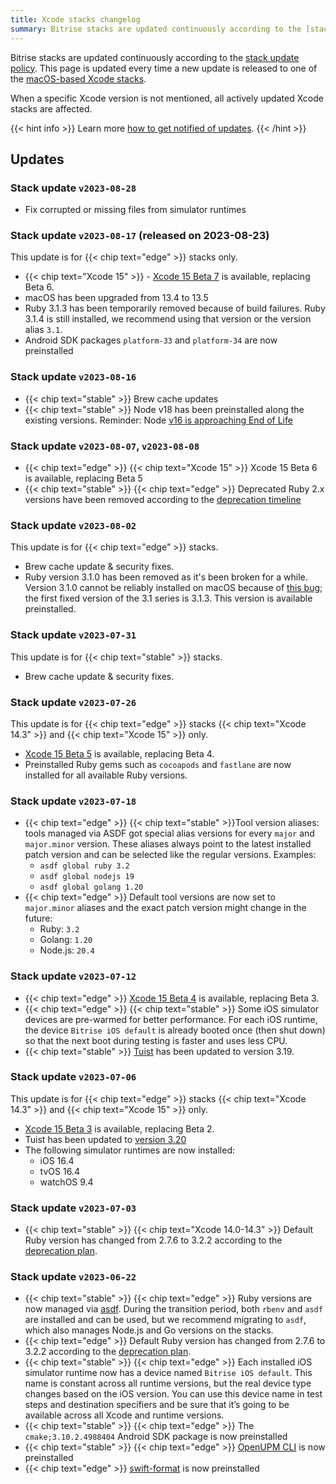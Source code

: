 ```yaml
---
title: Xcode stacks changelog
summary: Bitrise stacks are updated continuously according to the [stack update policy](https://devcenter.bitrise.io/en/infrastructure/build-stacks/stack-update-policy.html). This page is updated every time a new update is released to one of the [macOS-based Xcode stacks](/platform/macos).
---
```


Bitrise stacks are updated continuously according to the [stack update policy](https://devcenter.bitrise.io/en/infrastructure/build-stacks/stack-update-policy.html). This page is updated every time a new update is released to one of the [macOS-based Xcode stacks](/platform/macos).

When a specific Xcode version is not mentioned, all actively updated Xcode stacks are affected.

{{< hint info >}}
Learn more [how to get notified of updates](../tips/Get%20notified.md).
{{< /hint >}}

## Updates

### Stack update `v2023-08-28`

- Fix corrupted or missing files from simulator runtimes

### Stack update `v2023-08-17` (released on 2023-08-23)

This update is for {{< chip text="edge" >}} stacks only.

- {{< chip text="Xcode 15" >}} - [Xcode 15 Beta 7](https://developer.apple.com/documentation/xcode-release-notes/xcode-15-release-notes) is available, replacing Beta 6.
- macOS has been upgraded from 13.4 to 13.5
- Ruby 3.1.3 has been temporarily removed because of build failures. Ruby 3.1.4 is still installed, we recommend using that version or the version alias `3.1`.
- Android SDK packages `platform-33` and `platform-34` are now preinstalled

### Stack update `v2023-08-16`

- {{< chip text="stable" >}} Brew cache updates
- {{< chip text="stable" >}} Node v18 has been preinstalled along the existing versions. Reminder: Node [v16 is approaching End of Life](https://nodejs.org/en/blog/announcements/nodejs16-eol)

### Stack update `v2023-08-07`, `v2023-08-08`

- {{< chip text="edge" >}} {{< chip text="Xcode 15" >}} Xcode 15 Beta 6 is available, replacing Beta 5
- {{< chip text="stable" >}} {{< chip text="edge" >}} Deprecated Ruby 2.x versions have been removed according to the [deprecation timeline](https://discuss.bitrise.io/t/ruby-2-7-x-deprecation/22544)

### Stack update `v2023-08-02`
This update is for {{< chip text="edge" >}} stacks.

- Brew cache update & security fixes.
- Ruby version 3.1.0 has been removed as it's been broken for a while. Version 3.1.0 cannot be reliably installed on macOS because of [this bug](https://bugs.ruby-lang.org/issues/18912); the first fixed version of the 3.1 series is 3.1.3. This version is available preinstalled.

### Stack update `v2023-07-31`

This update is for {{< chip text="stable" >}} stacks.

- Brew cache update & security fixes.

### Stack update `v2023-07-26`

This update is for {{< chip text="edge" >}} stacks {{< chip text="Xcode 14.3" >}} and {{< chip text="Xcode 15" >}} only.

- [Xcode 15 Beta 5](https://developer.apple.com/documentation/xcode-release-notes/xcode-15-release-notes) is available, replacing Beta 4.
- Preinstalled Ruby gems such as `cocoapods` and `fastlane` are now installed for all available Ruby versions.

### Stack update `v2023-07-18`

- {{< chip text="edge" >}} {{< chip text="stable" >}}Tool version aliases: tools managed via ASDF got special alias versions for every `major` and `major.minor` version. These aliases always point to the latest installed patch version and can be selected like the regular versions. Examples:
  - `asdf global ruby 3.2`
  - `asdf global nodejs 19`
  - `asdf global golang 1.20`
- {{< chip text="edge" >}} Default tool versions are now set to `major.minor` aliases and the exact patch version might change in the future:
  - Ruby: `3.2`
  - Golang: `1.20`
  - Node.js: `20.4`

### Stack update `v2023-07-12`

- {{< chip text="edge" >}} [Xcode 15 Beta 4](https://developer.apple.com/documentation/xcode-release-notes/xcode-15-release-notes) is available, replacing Beta 3.
- {{< chip text="edge" >}} {{< chip text="stable" >}} Some iOS simulator devices are pre-warmed for better performance. For each iOS runtime, the device `Bitrise iOS default` is already booted once (then shut down) so that the next boot during testing is faster and uses less CPU.
- {{< chip text="stable" >}} [Tuist](https://tuist.io) has been updated to version 3.19.

### Stack update `v2023-07-06`

This update is for {{< chip text="edge" >}} stacks {{< chip text="Xcode 14.3" >}} and {{< chip text="Xcode 15" >}} only.

- [Xcode 15 Beta 3](https://developer.apple.com/documentation/xcode-release-notes/xcode-15-release-notes) is available, replacing Beta 2.
- Tuist has been updated to [version 3.20](https://github.com/tuist/tuist/releases/tag/3.20.0)
- The following simulator runtimes are now installed:
  - iOS 16.4
  - tvOS 16.4
  - watchOS 9.4

### Stack update `v2023-07-03`

- {{< chip text="stable" >}} {{< chip text="Xcode 14.0-14.3" >}} Default Ruby version has changed from 2.7.6 to 3.2.2 according to the [deprecation plan](https://discuss.bitrise.io/t/ruby-2-7-x-deprecation/22544).

### Stack update `v2023-06-22`

- {{< chip text="stable" >}} {{< chip text="edge" >}} Ruby versions are now managed via [asdf](https://asdf-vm.com/). During the transition period, both `rbenv` and `asdf` are installed and can be used, but we recommend migrating to `asdf`, which also manages Node.js and Go versions on the stacks.
- {{< chip text="edge" >}} Default Ruby version has changed from 2.7.6 to 3.2.2 according to the [deprecation plan](https://discuss.bitrise.io/t/ruby-2-7-x-deprecation/22544).
- {{< chip text="stable" >}} {{< chip text="edge" >}} Each installed iOS simulator runtime now has a device named `Bitrise iOS default`. This name is constant across all runtime versions, but the real device type changes based on the iOS version. You can use this device name in test steps and destination specifiers and be sure that it’s going to be available across all Xcode and runtime versions.
- {{< chip text="stable" >}} {{< chip text="edge" >}} The `cmake;3.10.2.4988404` Android SDK package is now preinstalled
- {{< chip text="stable" >}} {{< chip text="edge" >}} [OpenUPM CLI](https://openupm.com/) is now preinstalled
- {{< chip text="edge" >}} [swift-format](https://github.com/apple/swift-format) is now preinstalled


